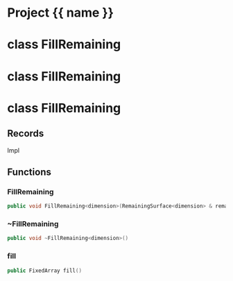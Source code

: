 <script setup>
import {useRoute} from 'vitepress'
const {path} = useRoute()
const tokens = path.split('/')
const words = tokens[2].split('-');
for (let i = 0; i < words.length; i++) {
    words[i] = words[i].charAt(0).toUpperCase() + words[i].slice(1);
    words[i] = words[i].replace('geode', 'Geode')
}
const name = words.join('-');
</script>
# Project {{ name }}

# class FillRemaining

# class FillRemaining

# class FillRemaining


## Records

Impl



## Functions

### FillRemaining

```cpp
public void FillRemaining<dimension>(RemainingSurface<dimension> & remaining)
```


### ~FillRemaining

```cpp
public void ~FillRemaining<dimension>()
```


### fill

```cpp
public FixedArray fill()
```




